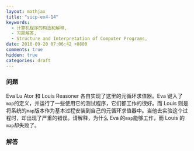 ```yaml
---
layout: mathjax
title: "sicp-ex4-14"
keywords:
  - 计算机程序的构造和解释,
  - 习题解答,
  - Structure and Interpretation of Computer Programs,
date: 2016-09-20 07:06:42 +0800
comments: true
hidden: true
categories: draft
---
```


### 问题

Eva Lu Ator 和 Louis Reasoner 各自实现了这里的元循环求值器。Eva 键入了`map`的定义，并运行了一些使用它的测试程序，它们都工作的很好。而 Louis 则是将系统的`map`版本作为基本过程安装到自己的元循环求值器中。当他去实验这个过程时，却出现了严重的错误。请解释，为什么 Eva 的`map`能够工作，而 Louis 的`map`却失败了。

### 解答

